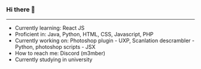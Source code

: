 ### Hi there 👋
---
- Currently learning: React JS
- Proficient in: Java, Python, HTML, CSS, Javascript, PHP
- Currently working on: Photoshop plugin - UXP, Scanlation descrambler - Python, photoshop scripts - JSX
- How to reach me: Discord (m3mber)
- Currently studying in university
